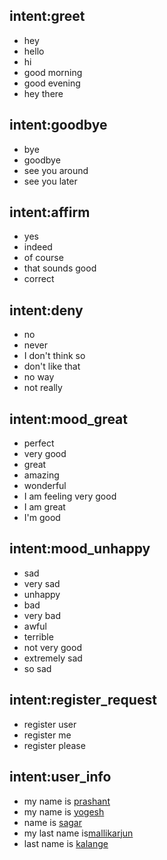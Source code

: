 ## intent:greet
- hey
- hello
- hi
- good morning
- good evening
- hey there

## intent:goodbye
- bye
- goodbye
- see you around
- see you later

## intent:affirm
- yes
- indeed
- of course
- that sounds good
- correct

## intent:deny
- no
- never
- I don't think so
- don't like that
- no way
- not really

## intent:mood_great
- perfect
- very good
- great
- amazing
- wonderful
- I am feeling very good
- I am great
- I'm good

## intent:mood_unhappy
- sad
- very sad
- unhappy
- bad
- very bad
- awful
- terrible
- not very good
- extremely sad
- so sad

## intent:register_request
- register user
- register me
- register please

## intent:user_info
- my name is [prashant](first_name)
- my name is [yogesh](first_name)
- name is [sagar](first_name)
- my last name is[mallikarjun](last_name)
- last name is [kalange](last_name)



